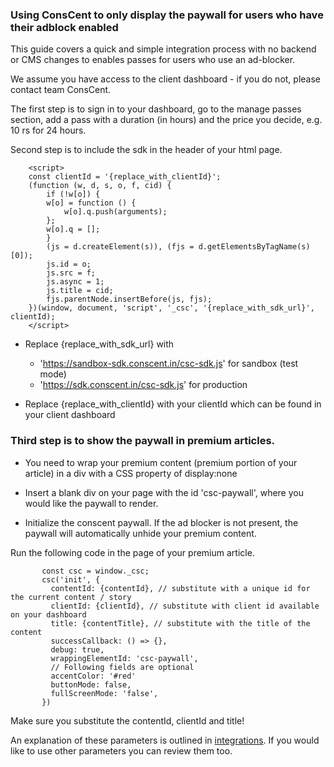 ### Using ConsCent to only display the paywall for users who have their adblock enabled

This guide covers a quick and simple integration process with no backend or CMS changes to enables passes for users who use an ad-blocker.

We assume you have access to the client dashboard - if you do not, please contact team ConsCent.

The first step is to sign in to your dashboard, go to the manage passes section, add a pass with a duration (in hours) and the price you decide, e.g. 10 rs for 24 hours.

Second step is to include the sdk in the header of your html page.

```
    <script>
    const clientId = '{replace_with_clientId}';
    (function (w, d, s, o, f, cid) {
        if (!w[o]) {
        w[o] = function () {
            w[o].q.push(arguments);
        };
        w[o].q = [];
        }
        (js = d.createElement(s)), (fjs = d.getElementsByTagName(s)[0]);
        js.id = o;
        js.src = f;
        js.async = 1;
        js.title = cid;
        fjs.parentNode.insertBefore(js, fjs);
    })(window, document, 'script', '_csc', '{replace_with_sdk_url}', clientId);
    </script>
```

- Replace {replace_with_sdk_url} with

  - 'https://sandbox-sdk.conscent.in/csc-sdk.js' for sandbox (test mode)
  - 'https://sdk.conscent.in/csc-sdk.js' for production

- Replace {replace_with_clientId} with your clientId which can be found in your client dashboard

### Third step is to show the paywall in premium articles.

- You need to wrap your premium content (premium portion of your article) in a div with a CSS property of display:none

- Insert a blank div on your page with the id 'csc-paywall', where you would like the paywall to render.

- Initialize the conscent paywall. If the ad blocker is not present, the paywall will automatically unhide your premium content.

Run the following code in the page of your premium article.

```
       const csc = window._csc;
       csc('init', {
         contentId: {contentId}, // substitute with a unique id for the current content / story
         clientId: {clientId}, // substitute with client id available on your dashboard
         title: {contentTitle}, // substitute with the title of the content
         successCallback: () => {},
         debug: true,
         wrappingElementId: 'csc-paywall',
         // Following fields are optional
         accentColor: '#red'
         buttonMode: false,
         fullScreenMode: 'false',
       })
```

Make sure you substitute the contentId, clientId and title!

An explanation of these parameters is outlined in [integrations](../integration.md#Concepts). If you would like to use other parameters you can review them too.

